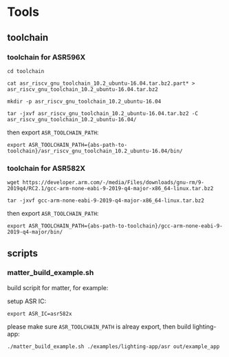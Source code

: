 # Tools

## toolchain

### toolchain for ASR596X
```
cd toolchain
```
```
cat asr_riscv_gnu_toolchain_10.2_ubuntu-16.04.tar.bz2.part* > asr_riscv_gnu_toolchain_10.2_ubuntu-16.04.tar.bz2
```
```
mkdir -p asr_riscv_gnu_toolchain_10.2_ubuntu-16.04
```
```
tar -jxvf asr_riscv_gnu_toolchain_10.2_ubuntu-16.04.tar.bz2 -C asr_riscv_gnu_toolchain_10.2_ubuntu-16.04/
```
then export `ASR_TOOLCHAIN_PATH`:
```
export ASR_TOOLCHAIN_PATH={abs-path-to-toolchain}/asr_riscv_gnu_toolchain_10.2_ubuntu-16.04/bin/
```

### toolchain for ASR582X
```
wget https://developer.arm.com/-/media/Files/downloads/gnu-rm/9-2019q4/RC2.1/gcc-arm-none-eabi-9-2019-q4-major-x86_64-linux.tar.bz2
```
```
tar -jxvf gcc-arm-none-eabi-9-2019-q4-major-x86_64-linux.tar.bz2
```
then export `ASR_TOOLCHAIN_PATH`:
```
export ASR_TOOLCHAIN_PATH={abs-path-to-toolchain}/gcc-arm-none-eabi-9-2019-q4-major/bin/
```

## scripts

### matter_build_example.sh
build scripit for matter, for example:

setup ASR IC:
```
export ASR_IC=asr582x
```
please make sure `ASR_TOOLCHAIN_PATH` is alreay export, then build lighting-app:
```
./matter_build_example.sh ./examples/lighting-app/asr out/example_app
```


